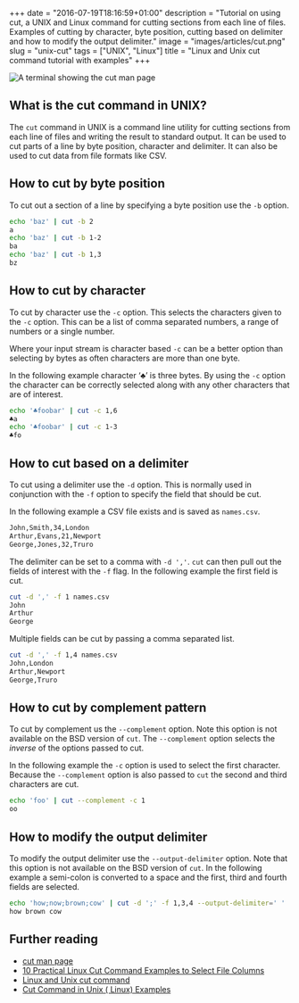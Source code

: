 +++
date = "2016-07-19T18:16:59+01:00"
description = "Tutorial on using cut, a UNIX and Linux command for cutting sections from each line of files. Examples of cutting by character, byte position, cutting based on delimiter and how to modify the output delimiter."
image = "images/articles/cut.png"
slug = "unix-cut"
tags = ["UNIX", "Linux"]
title = "Linux and Unix cut command tutorial with examples"
+++

![A terminal showing the cut man page](/images/articles/cut.png)

## What is the cut command in UNIX?

The `cut` command in UNIX is a command line utility for cutting sections from
each line of files and writing the result to standard output. It can be used to
cut parts of a line by byte position, character and delimiter. It can also be
used to cut data from file formats like CSV.

## How to cut by byte position

To cut out a section of a line by specifying a byte position use the `-b`
option.

```sh
echo 'baz' | cut -b 2
a
echo 'baz' | cut -b 1-2
ba
echo 'baz' | cut -b 1,3
bz
```

## How to cut by character

To cut by character use the `-c` option. This selects the characters given to
the `-c` option. This can be a list of comma separated numbers, a range of
numbers or a single number.

Where your input stream is character based `-c` can be a better option than
selecting by bytes as often characters are more than one byte.

In the following example character ‘♣’ is three bytes. By using the `-c` option
the character can be correctly selected along with any other characters that are
of interest.

```sh
echo '♣foobar' | cut -c 1,6
♣a
echo '♣foobar' | cut -c 1-3
♣fo
```

## How to cut based on a delimiter

To cut using a delimiter use the `-d` option. This is normally used in
conjunction with the `-f` option to specify the field that should be cut.

In the following example a CSV file exists and is saved as `names.csv`.

```sh
John,Smith,34,London
Arthur,Evans,21,Newport
George,Jones,32,Truro
```

The delimiter can be set to a comma with `-d ','`. `cut` can then pull out the
fields of interest with the `-f` flag. In the following example the first field
is cut.

```sh
cut -d ',' -f 1 names.csv
John
Arthur
George
```

Multiple fields can be cut by passing a comma separated list.

```sh
cut -d ',' -f 1,4 names.csv
John,London
Arthur,Newport
George,Truro
```

## How to cut by complement pattern

To cut by complement us the `--complement` option. Note this option is not
available on the BSD version of `cut`. The `--complement` option selects the
_inverse_ of the options passed to cut.

In the following example the `-c` option is used to select the first character.
Because the `--complement` option is also passed to `cut` the second and third
characters are cut.

```sh
echo 'foo' | cut --complement -c 1
oo
```

## How to modify the output delimiter

To modify the output delimiter use the `--output-delimiter` option. Note that
this option is not available on the BSD version of `cut`. In the following
example a semi-colon is converted to a space and the first, third and fourth
fields are selected.

```sh
echo 'how;now;brown;cow' | cut -d ';' -f 1,3,4 --output-delimiter=' '
how brown cow
```

## Further reading

- [cut man page](http://linux.die.net/man/1/cut)
- [10 Practical Linux Cut Command Examples to Select File Columns](http://www.thegeekstuff.com/2013/06/cut-command-examples)
- [Linux and Unix cut command](http://www.computerhope.com/unix/ucut.htm)
- [Cut Command in Unix ( Linux) Examples](http://www.folkstalk.com/2012/02/cut-command-in-unix-linux-examples.html)
